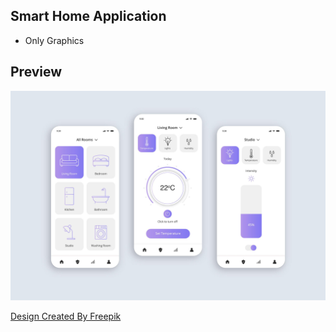 ## Smart Home Application

 * Only Graphics

## Preview

![Plugin example demo](preview.jpg)

[Design Created By Freepik](https://www.freepik.com/free-vector/smart-home-application_9470014.htm)
